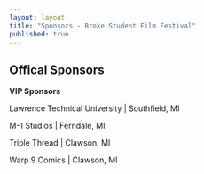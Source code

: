 ```yaml
---
layout: layout
title: "Sponsors - Broke Student Film Festival"
published: true
---
```


## Offical Sponsors

**VIP Sponsors**

Lawrence Technical University | Southfield, MI

M-1 Studios | Ferndale, MI

Triple Thread | Clawson, MI

Warp 9 Comics | Clawson, MI